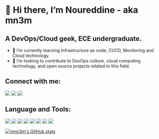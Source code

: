 # 👋 Hi there, I’m Noureddine - aka mn3m

## A DevOps/Cloud geek, ECE undergraduate.
- 🌱 I’m currently learning Infrastructure as code, CI/CD, Monitoring and Cloud technology.
- 💞️ I’m looking to contribute to DevOps culture, cloud computing technology, and open source projects related to this field.

## Connect with me:
[<img src="https://img.icons8.com/color/64/linkedin.png" >](https://www.linkedin.com/in/nmn3m/)
[<img src="https://img.icons8.com/doodle/64/reddit--v1.png" >](https://www.reddit.com/user/nmn3m)
[<img src="https://img.icons8.com/fluency/64/twitter.png" >](https://twitter.com/nrmn3m)

## Language and Tools:
[<img src="https://img.icons8.com/color/64/docker.png" >](https://www.docker.com/)
[<img src="https://img.icons8.com/color/64/kubernetes.png" >](https://kubernetes.io/)
[<img src="https://img.icons8.com/color/64/terraform.png" >](https://www.terraform.io/)
[<img src="https://img.icons8.com/color/64/ansible.png" >](https://www.ansible.com/)
[<img src="https://img.icons8.com/color/64/python--v1.png" >](https://www.python.org/)
[<img src="https://img.icons8.com/color/64/golang.png" >](https://go.dev/)
[<img src="https://img.icons8.com/plasticine/64/bash.png" >](https://www.gnu.org/software/bash/)
[<img src="https://img.icons8.com/color/64/linux--v1.png" >](https://www.tutorialspoint.com/linux_admin/index.htm)

[![nmn3m's GitHub stats](https://github-readme-stats.vercel.app/api?username=nmn3m&show_icons=true&theme=merko)](https://github.com/nmn3m/github-readme-stats)
